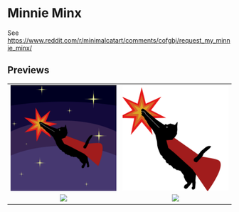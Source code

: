 # Minnie Minx

See <https://www.reddit.com/r/minimalcatart/comments/cofgbj/request_my_minnie_minx/>

## Previews

|                                                                      |                                                                       |
| :------------------------------------------------------------------: | :-------------------------------------------------------------------: |
| <a href="./Exported/Final.png"><img src="./Exported/Final.png"/></a> |   <a href="./Exported/Cat.png"><img src="./Exported/Cat.png"/></a>    |
| <a href="./Exported/Shape.png"><img src="./Exported/Shape.png"/></a> | <a href="./Exported/Cat.png"><img src="./Exported/Original.png"/></a> |
